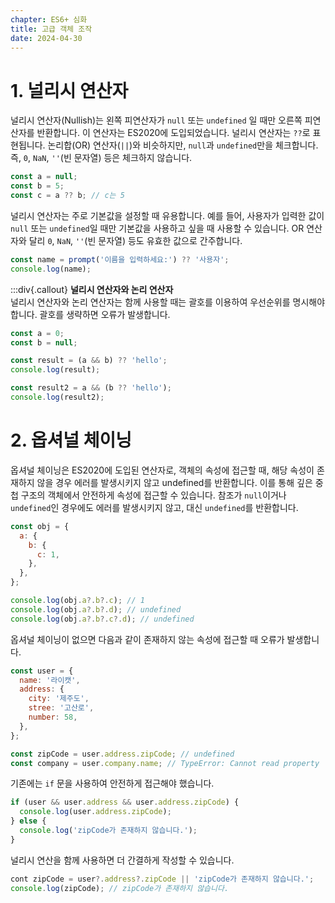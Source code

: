 ```yaml
---
chapter: ES6+ 심화
title: 고급 객체 조작
date: 2024-04-30
---
```


# 1. 널리시 연산자

널리시 연산자(Nullish)는 왼쪽 피연산자가 `null` 또는 `undefined` 일 때만 오른쪽 피연산자를 반환합니다. 이 연산자는 ES2020에 도입되었습니다. 널리시 연산자는 `??`로 표현됩니다. 논리합(OR) 연산자(`||`)와 비슷하지만, `null`과 `undefined`만을 체크합니다. 즉, `0`, `NaN`, `''`(빈 문자열) 등은 체크하지 않습니다.

```javascript
const a = null;
const b = 5;
const c = a ?? b; // c는 5
```

널리시 연산자는 주로 기본값을 설정할 때 유용합니다. 예를 들어, 사용자가 입력한 값이 `null` 또는 `undefined`일 때만 기본값을 사용하고 싶을 때 사용할 수 있습니다. OR 연산자와 달리 `0`, `NaN`, `''`(빈 문자열) 등도 유효한 값으로 간주합니다.

```javascript
const name = prompt('이름을 입력하세요:') ?? '사용자';
console.log(name);
```

:::div{.callout}
**널리시 연산자와 논리 연산자**  
널리시 연산자와 논리 연산자는 함께 사용할 때는 괄호를 이용하여 우선순위를 명시해야 합니다. 괄호를 생략하면 오류가 발생합니다.

```javascript
const a = 0;
const b = null;

const result = (a && b) ?? 'hello';
console.log(result);

const result2 = a && (b ?? 'hello');
console.log(result2);
```

# 2. 옵셔널 체이닝

옵셔널 체이닝은 ES2020에 도입된 연산자로, 객체의 속성에 접근할 때, 해당 속성이 존재하지 않을 경우 에러를 발생시키지 않고 undefined를 반환합니다. 이를 통해 깊은 중첩 구조의 객체에서 안전하게 속성에 접근할 수 있습니다. 참조가 `null`이거나 `undefined`인 경우에도 에러를 발생시키지 않고, 대신 `undefined`를 반환합니다.

```javascript
const obj = {
  a: {
    b: {
      c: 1,
    },
  },
};

console.log(obj.a?.b?.c); // 1
console.log(obj.a?.b?.d); // undefined
console.log(obj.a?.b?.c?.d); // undefined
```

옵셔널 체이닝이 없으면 다음과 같이 존재하지 않는 속성에 접근할 때 오류가 발생합니다.

```javascript
const user = {
  name: '라이캣',
  address: {
    city: '제주도',
    stree: '고산로',
    number: 58,
  },
};

const zipCode = user.address.zipCode; // undefined
const company = user.company.name; // TypeError: Cannot read property 'name' of undefined
```

기존에는 `if` 문을 사용하여 안전하게 접근해야 했습니다.

```javascript
if (user && user.address && user.address.zipCode) {
  console.log(user.address.zipCode);
} else {
  console.log('zipCode가 존재하지 않습니다.');
}
```

널리시 연산을 함께 사용하면 더 간결하게 작성할 수 있습니다.

```javascript
cont zipCode = user?.address?.zipCode || 'zipCode가 존재하지 않습니다.';
console.log(zipCode); // zipCode가 존재하지 않습니다.
```
